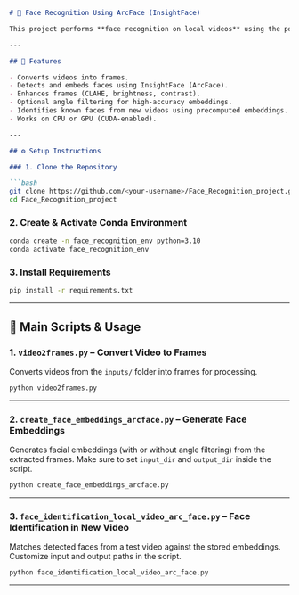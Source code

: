````markdown
# 🎯 Face Recognition Using ArcFace (InsightFace)

This project performs **face recognition on local videos** using the powerful **ArcFace model** from InsightFace. It processes input videos, detects and embeds faces, and identifies them across frames.

---

## 🚀 Features

- Converts videos into frames.
- Detects and embeds faces using InsightFace (ArcFace).
- Enhances frames (CLAHE, brightness, contrast).
- Optional angle filtering for high-accuracy embeddings.
- Identifies known faces from new videos using precomputed embeddings.
- Works on CPU or GPU (CUDA-enabled).

---

## ⚙️ Setup Instructions

### 1. Clone the Repository

```bash
git clone https://github.com/<your-username>/Face_Recognition_project.git
cd Face_Recognition_project
````

### 2. Create & Activate Conda Environment

```bash
conda create -n face_recognition_env python=3.10
conda activate face_recognition_env
```

### 3. Install Requirements

```bash
pip install -r requirements.txt
```

---

## 📜 Main Scripts & Usage

### 1. `video2frames.py` – Convert Video to Frames

Converts videos from the `inputs/` folder into frames for processing.

```bash
python video2frames.py
```

---

### 2. `create_face_embeddings_arcface.py` – Generate Face Embeddings

Generates facial embeddings (with or without angle filtering) from the extracted frames. Make sure to set `input_dir` and `output_dir` inside the script.

```bash
python create_face_embeddings_arcface.py
```

---

### 3. `face_identification_local_video_arc_face.py` – Face Identification in New Video

Matches detected faces from a test video against the stored embeddings. Customize input and output paths in the script.

```bash
python face_identification_local_video_arc_face.py
```

---



